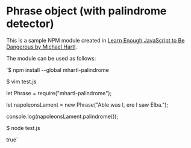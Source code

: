 # Phrase object (with palindrome detector)

This is a sample NPM module created in [Learn Enough JavaScript to Be Dangerous by Michael Hartl](https://www.learnenough.com/javascript-tutorial).

The module can be used as follows:

`$ npm install --global mhartl-palindrome

$ vim test.js

let Phrase = require("mhartl-palindrome");

let napoleonsLament = new Phrase("Able was I, ere I saw Elba.");

console.log(napoleonsLament.palindrome());

$ node test.js

true`